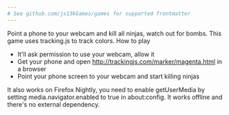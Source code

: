 ```yaml
---
# See github.com/js13kGames/games for supported frontmatter
---
```

Point a phone to your webcam and kill all ninjas, watch out for bombs. This game uses tracking.js to track colors.
How to play

- It'll ask permission to use your webcam, allow it
- Get your phone and open http://trackingjs.com/marker/magenta.html in a browser
- Point your phone screen to your webcam and start killing ninjas

It also works on Firefox Nightly, you need to enable getUserMedia by setting media.navigator.enabled to true in about:config.
It works offline and there's no external dependency.